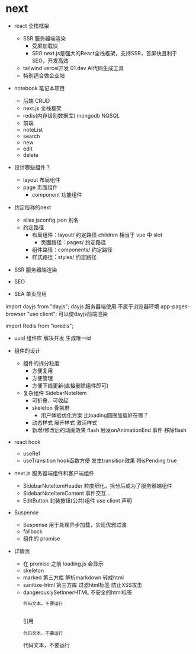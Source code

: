 # next
- react 全栈框架
  - SSR 服务器端渲染
    - 受屏加载快
    - SEO
   next.js是强大的React全栈框架，支持SSR，首屏快且利于SEO，开发高效
  - tailwind  vercel开发
  01.dev AI代码生成工具
  - 特别适合做企业站

- notebook  笔记本项目
  - 后端 CRUD
   - next.js 全栈框架
   - redis(内存级别数据库)  mongodb  NQSQL
  - 前端
   - noteList
   - search
   - new
   - edit
   - delete

- 设计哪些组件？
  - layout 布局组件
  - page  页面组件
    - component 功能组件

- 约定俗称的next
  - alias  jsconfig.json 别名
  - 约定路径
    - 布局组件：layout/  约定路径
    children  相当于 vue 中 slot
       - 页面路径：pages/  约定路径
    - 组件路径：components/  约定路径
    - 样式路径：styles/  约定路径

- SSR 服务器端渲染
- SEO
- SEA 单页应用


import dayjs from "dayjs";
dayjs 服务器端使用 不属于浏览器环境  app-pages-browser
"use client";
可以使dayjs前端渲染

import Redis from "ioredis";


- uuid 组件库  解决并发
  生成唯一id

- 组件的设计
  - 组件的拆分粒度
    - 方便复用
    - 方便管理
    - 方便下线更新(直接删除组件即可)
  - 复杂组件
    SidebarNoteItem 
    - 可折叠，可收起
    - skeleton 骨架屏
      - 用户体验优化方案
        比loading圆圈加载好在哪？
    - 动态样式  展开样式 激活样式
    - 新增/修改后的动画效果   flash
      触发onAnimationEnd  事件  移除flash

- react hook
  - useRef
  - useTransition  hook函数方便  发生transition效果  将isPending true

- next.js 服务器端组件和客户端组件
  - SidebarNoteItemHeader   粒度细化，拆分后成为了服务器端组件
  - SidebarNoteItemContent  事件交互...  
  - EditButton 封装按钮(公共)组件
  use client 声明


- Suspense
  - Suspense 用于处理异步加载，实现优雅过渡
  - fallback
  - 组件的 promise


- 详情页
  - 在 promise 之前 loading.js  会显示
  - skeleton
  - marked  第三方库  解析markdown  转成html
  - sanitize-html  第三方库  过滤html标签  防止XSS攻击
  - dangerouslySetInnerHTML  不安全的html标签
     ```js
     代码文本，不要运行
     ```
     <pre></pre>引用
     <pre><code>代码文本，不要运行</code></pre>  代码文本，不要运行